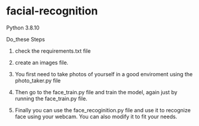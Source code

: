 # facial-recognition

Python 3.8.10

Do_these Steps

1. check the requirements.txt file

2. create an images file.

3. You first need to take photos of yourself in a good enviroment using the photo_taker.py file

4. Then go to the face_train.py file and train the model, again just by running the face_train.py file.

5. Finally you can use the face_recoginition.py file and use it to recognize face using your webcam. You can also modify it to fit your needs.
